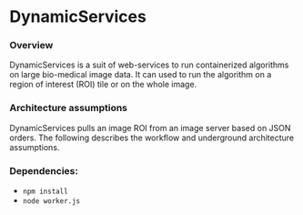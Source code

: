 # DynamicServices

### Overview
DynamicServices is a suit of web-services to run containerized algorithms on large bio-medical image data. It can used to run the algorithm on a region of interest (ROI) tile or on the whole image.  

### Architecture assumptions
DynamicServices pulls an image ROI from an image server based on JSON orders. The following describes the workflow and underground architecture assumptions. 

### Dependencies:

* `npm install`
* `node worker.js`

